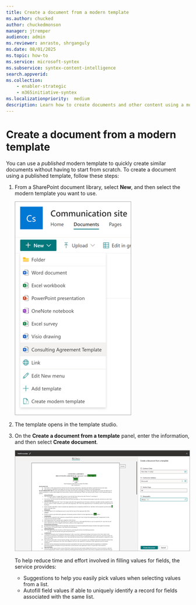 ```yaml
---
title: Create a document from a modern template
ms.author: chucked
author: chuckedmonson
manager: jtremper
audience: admin
ms.reviewer: anrasto, shrganguly
ms.date: 08/01/2025
ms.topic: how-to
ms.service: microsoft-syntex
ms.subservice: syntex-content-intelligence
search.appverid:
ms.collection:
    - enabler-strategic
    - m365initiative-syntex
ms.localizationpriority:  medium
description: Learn how to create documents and other content using a modern template in SharePoint.
---
```


# Create a document from a modern template

You can use a *published* modern template to quickly create similar documents without having to start from scratch. To create a document using a published template, follow these steps:

1. From a SharePoint document library, select **New**, and then select the modern template you want to use.

   ![Screenshot of document library showing the modern template choices on the New menu.](../media/content-understanding/content-assembly-create-document-1.png)

2. The template opens in the template studio.

3. On the **Create a document from a template** panel, enter the information, and then select **Create document**.

   ![Screenshot of document library showing the Create a document from a template panel.](../media/content-understanding/content-assembly-create-document-2b.png)

   To help reduce time and effort involved in filling values for fields, the service provides:

      - Suggestions to help you easily pick values when selecting values from a list.
      - Autofill field values if able to uniquely identify a record for fields associated with the same list.
